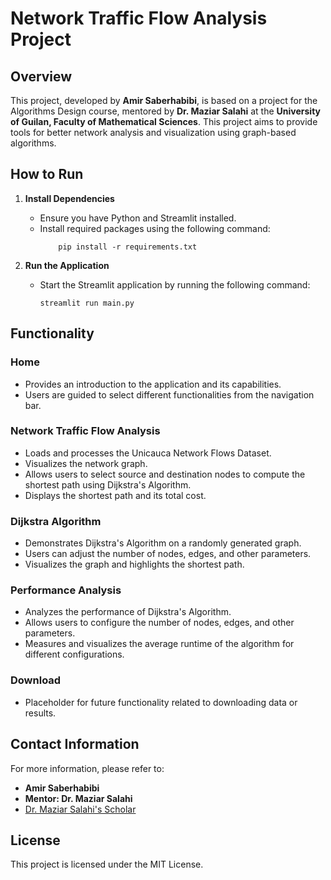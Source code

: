 # Network Traffic Flow Analysis Project

## Overview
This project, developed by **Amir Saberhabibi**, is based on a project for the Algorithms Design course, mentored by **Dr. Maziar Salahi** at the **University of Guilan, Faculty of Mathematical Sciences**. This project aims to provide tools for better network analysis and visualization using graph-based algorithms.


## How to Run

1. **Install Dependencies**
    - Ensure you have Python and Streamlit installed.
    - Install required packages using the following command:
        ```
            pip install -r requirements.txt
        ```

2. **Run the Application**
    - Start the Streamlit application by running the following command:
        ```
        streamlit run main.py
        ```

## Functionality

### Home
- Provides an introduction to the application and its capabilities.
- Users are guided to select different functionalities from the navigation bar.

### Network Traffic Flow Analysis
- Loads and processes the Unicauca Network Flows Dataset.
- Visualizes the network graph.
- Allows users to select source and destination nodes to compute the shortest path using Dijkstra's Algorithm.
- Displays the shortest path and its total cost.

### Dijkstra Algorithm
- Demonstrates Dijkstra's Algorithm on a randomly generated graph.
- Users can adjust the number of nodes, edges, and other parameters.
- Visualizes the graph and highlights the shortest path.

### Performance Analysis
- Analyzes the performance of Dijkstra's Algorithm.
- Allows users to configure the number of nodes, edges, and other parameters.
- Measures and visualizes the average runtime of the algorithm for different configurations.

### Download
- Placeholder for future functionality related to downloading data or results.

## Contact Information
For more information, please refer to:

- **Amir Saberhabibi**
- **Mentor: Dr. Maziar Salahi**
- [Dr. Maziar Salahi's Scholar](https://scholar.google.com/citations?user=8cXhHrsAAAAJ&hl=en)

## License
This project is licensed under the MIT License.
